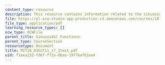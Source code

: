 ```yaml
---
content_type: resource
description: This resource contains information related to the sinusoidal identity.
file: https://ol-ocw-studio-app-production.s3.amazonaws.com/courses/18-03sc-differential-equations-fall-2011/f1eea132fd6ff72a8baa1977baf61ee4_MIT18_03SCF11_s7_3text.pdf
file_type: application/pdf
learning_resource_types: []
ocw_type: OCWFile
parent_title: Sinusoidal Functions
parent_type: CourseSection
resourcetype: Document
title: MIT18_03SCF11_s7_3text.pdf
uid: f1eea132-fd6f-f72a-8baa-1977baf61ee4
---
```

